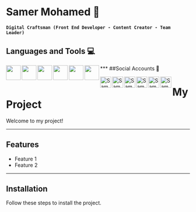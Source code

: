 # Samer Mohamed 🪽
**`Digital Craftsman (Front End Developer - Content Creator - Team Leader)`**
## Languages and Tools 💻
<img align="left" width="40px" styly="paddin-right:10px;"  src="https://cdn.jsdelivr.net/gh/devicons/devicon@latest/icons/html5/html5-original.svg"/>
<img align="left" width="40px" styly="paddin-right:10px;"   src="https://cdn.jsdelivr.net/gh/devicons/devicon@latest/icons/css3/css3-original.svg"  />
<img align="left" width="40px" styly="paddin-right:10px;"  src="https://cdn.jsdelivr.net/gh/devicons/devicon@latest/icons/bootstrap/bootstrap-original.svg" />
<img align="left" width="40px" styly="paddin-right:10px;"  src="https://cdn.jsdelivr.net/gh/devicons/devicon@latest/icons/sass/sass-original.svg" />
<img align="left" width="40px" styly="paddin-right:10px;"  src="https://cdn.jsdelivr.net/gh/devicons/devicon@latest/icons/javascript/javascript-original.svg" />
<img align="left" width="40px" styly="paddin-right:10px;"  src="https://cdn.jsdelivr.net/gh/devicons/devicon@latest/icons/react/react-original.svg"/>
***
##Social Accounts 📱

[<img  align="left" width="30px" styly="paddin-right:10px;"  alt="Samer Mohamed | LinkedIn" src="https://cdn.jsdelivr.net/gh/devicons/devicon@latest/icons/linkedin/linkedin-original.svg" />][linkedin]

[<img align="left" width="30px" styly="paddin-right:10px;"   alt="Samer Mohamed | facebook" src="https://cdn.jsdelivr.net/gh/devicons/devicon@latest/icons/facebook/facebook-original.svg" />][facebook]

[<img  align="left" width="30px" styly="paddin-right:10px;"  alt="Samer Mohamed | Instagram" src="https://www.svgrepo.com/show/452229/instagram-1.svg" />][instagram]

[<img  align="left" width="30px" styly="paddin-right:10px;"  alt="Samer Mohamed | tiktok"  src="https://www.svgrepo.com/show/303156/tiktok-icon-white-1-logo.svg" />][tiktok]

[<img  align="left" width="30px" styly="paddin-right:10px;"  alt="Samer Mohamed | telegram" src="https://www.svgrepo.com/show/452115/telegram.svg" />][telegram]

[<img  align="left" width="30px" styly="paddin-right:10px;"  alt="Samer Mohamed | whatsapp" src="https://www.svgrepo.com/show/475692/whatsapp-color.svg" />][whatsapp]

# My Project

Welcome to my project!

---

## Features

- Feature 1
- Feature 2

---

## Installation

Follow these steps to install the project.





[linkedin]: https://www.linkedin.com/in/samer-mohamed-5b2586280
[facebook]: https://www.facebook.com/profile.php?id=100083281736623&mibextid=ZbWKwL
[instagram]: https://instagram.com/samer_mohamed96?utm_source=qr&igshid=MzNlNGNkZWQ4Mg%3D%3D
[tiktok]: https://www.tiktok.com/@samermo96?_t=8oLmttnsnbN&_r=1
[telegram]: https://t.me/+201065849076
[whatsapp]: https://wa.me/qr/DSRQF7O6GN4JL1


